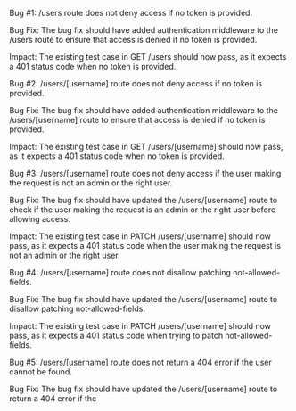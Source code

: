 Bug #1: /users route does not deny access if no token is provided.

Bug Fix:
The bug fix should have added authentication middleware to the /users route to ensure that access is denied if no token is provided.

Impact:
The existing test case in GET /users should now pass, as it expects a 401 status code when no token is provided.

Bug #2: /users/[username] route does not deny access if no token is provided.

Bug Fix:
The bug fix should have added authentication middleware to the /users/[username] route to ensure that access is denied if no token is provided.

Impact:
The existing test case in GET /users/[username] should now pass, as it expects a 401 status code when no token is provided.

Bug #3: /users/[username] route does not deny access if the user making the request is not an admin or the right user.

Bug Fix:
The bug fix should have updated the /users/[username] route to check if the user making the request is an admin or the right user before allowing access.

Impact:
The existing test case in PATCH /users/[username] should now pass, as it expects a 401 status code when the user making the request is not an admin or the right user.

Bug #4: /users/[username] route does not disallow patching not-allowed-fields.

Bug Fix:
The bug fix should have updated the /users/[username] route to disallow patching not-allowed-fields.

Impact:
The existing test case in PATCH /users/[username] should now pass, as it expects a 401 status code when trying to patch not-allowed-fields.

Bug #5: /users/[username] route does not return a 404 error if the user cannot be found.

Bug Fix:
The bug fix should have updated the /users/[username] route to return a 404 error if the
